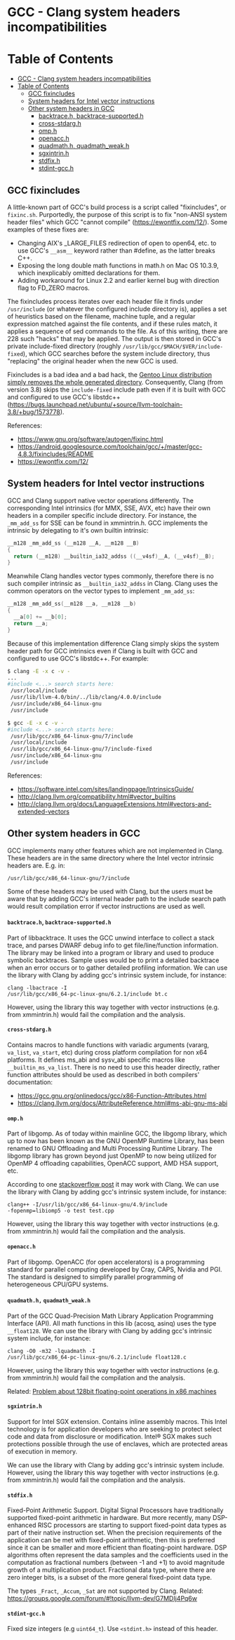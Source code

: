 # GCC - Clang system headers incompatibilities

Table of Contents
=================

* [GCC - Clang system headers incompatibilities](#gcc---clang-system-headers-incompatibilities)
* [Table of Contents](#table-of-contents)
   * [GCC fixincludes](#gcc-fixincludes)
   * [System headers for Intel vector instructions](#system-headers-for-intel-vector-instructions)
   * [Other system headers in GCC](#other-system-headers-in-gcc)
      * [backtrace.h, backtrace-supported.h](#backtraceh-backtrace-supportedh)
      * [cross-stdarg.h](#cross-stdargh)
      * [omp.h](#omph)
      * [openacc.h](#openacch)
      * [quadmath.h, quadmath_weak.h](#quadmathh-quadmath_weakh)
      * [sgxintrin.h](#sgxintrinh)
      * [stdfix.h](#stdfixh)
      * [stdint-gcc.h](#stdint-gcch)

## GCC fixincludes

A little-known part of GCC's build process is a script called "fixincludes", or
`fixinc.sh`. Purportedly, the purpose of this script is to fix "non-ANSI system
header files" which GCC "cannot compile" (https://ewontfix.com/12/).
Some examples of these fixes are:
* Changing AIX's _LARGE_FILES redirection of open to open64, etc. to use GCC's
  `__asm__` keyword rather than #define, as the latter breaks C++.
* Exposing the long double math functions in math.h on Mac OS 10.3.9, which
  inexplicably omitted declarations for them.
* Adding workaround for Linux 2.2 and earlier kernel bug with direction flag to
  FD_ZERO macros.

The fixincludes process iterates over each header file it finds under
`/usr/include` (or whatever the configured include directory is), applies a set
of heuristics based on the filename, machine tuple, and a regular expression
matched against the file contents, and if these rules match, it applies a
sequence of sed commands to the file. As of this writing, there are 228 such
"hacks" that may be applied. The output is then stored in GCC's private
include-fixed directory (roughly `/usr/lib/gcc/$MACH/$VER/include-fixed`), which
GCC searches before the system include directory, thus "replacing" the original
header when the new GCC is used.

Fixincludes is a bad idea and a bad hack, the [Gentoo Linux distribution simply
removes the whole generated directory](https://sources.gentoo.org/cgi-bin/viewvc.cgi/gentoo-x86/eclass/toolchain.eclass?view=markup&sortby=log#l1524).
Consequently, Clang (from version 3.8) skips the `include-fixed` include path
even if it is built with GCC and configured to use GCC's libstdc++
(https://bugs.launchpad.net/ubuntu/+source/llvm-toolchain-3.8/+bug/1573778).

References:
* https://www.gnu.org/software/autogen/fixinc.html
* https://android.googlesource.com/toolchain/gcc/+/master/gcc-4.8.3/fixincludes/README
* https://ewontfix.com/12/

## System headers for Intel vector instructions

GCC and Clang support native vector operations differently.  The corresponding
Intel intrinsics (for MMX, SSE, AVX, etc) have their own headers in a compiler
specific include directory.  For instance, the `_mm_add_ss` for SSE can be
found in xmmintrin.h.  GCC implements the intrinsic by delegating to it's own
builtin intrinsic:
```c
__m128 _mm_add_ss (__m128 __A, __m128 __B)
{
  return (__m128) __builtin_ia32_addss ((__v4sf)__A, (__v4sf)__B);
}
```
Meanwhile Clang handles vector types commonly, therefore there is no such
compiler intrinsic as `__builtin_ia32_addss` in Clang. Clang uses the common
operators on the vector types to implement `_mm_add_ss`:
```c
__m128 _mm_add_ss(__m128 __a, __m128 __b)
{
  __a[0] += __b[0];
  return __a;
}
```
Because of this implementation difference Clang simply skips the system header
path for GCC intrinsics even if Clang is built with GCC and configured to use
GCC's libstdc++.
For example:
```bash
$ clang -E -x c -v -
...
#include <...> search starts here:
 /usr/local/include
 /usr/lib/llvm-4.0/bin/../lib/clang/4.0.0/include
 /usr/include/x86_64-linux-gnu
 /usr/include

$ gcc -E -x c -v -
#include <...> search starts here:
 /usr/lib/gcc/x86_64-linux-gnu/7/include
 /usr/local/include
 /usr/lib/gcc/x86_64-linux-gnu/7/include-fixed
 /usr/include/x86_64-linux-gnu
 /usr/include

```
References:
* https://software.intel.com/sites/landingpage/IntrinsicsGuide/
* http://clang.llvm.org/compatibility.html#vector_builtins
* http://clang.llvm.org/docs/LanguageExtensions.html#vectors-and-extended-vectors

## Other system headers in GCC
GCC implements many other features which are not implemented in Clang.  These
headers are in the same directory where the Intel vector intrinsic headers are.
E.g. in:
```
/usr/lib/gcc/x86_64-linux-gnu/7/include
```
Some of these headers may be used with Clang, but the users must be aware that
by adding GCC's internal header path to the include search path would result
compilation error if vector instructions are used as well.

#### `backtrace.h`, `backtrace-supported.h`

 Part of libbacktrace. It uses the GCC unwind interface to collect a stack
 trace, and parses DWARF debug info to get file/line/function information.  The
 library may be linked into a program or library and used to produce symbolic
 backtraces.  Sample uses would be to print a detailed backtrace when an error
 occurs or to gather detailed profiling information.
 We can use the library with Clang by adding gcc's intrinsic system include,
 for instance:
 ```
 clang -lbactrace -I
 /usr/lib/gcc/x86_64-pc-linux-gnu/6.2.1/include bt.c
 ```
 However, using the library this way together with vector
 instructions (e.g. from xmmintrin.h) would fail the compilation and the
 analysis.

#### `cross-stdarg.h`

 Contains macros to handle functions with variadic arguments (vararg, `va_list`,
 `va_start`, etc) during cross platform compilation for non x64 platforms. It
 defines ms_abi and sysv_abi specific macros like `__builtin_ms_va_list`.
 There is no need to use this header directly, rather function attributes
 should be used as described in both compilers' documentation:
 * https://gcc.gnu.org/onlinedocs/gcc/x86-Function-Attributes.html
 * https://clang.llvm.org/docs/AttributeReference.html#ms-abi-gnu-ms-abi

#### `omp.h`

 Part of libgomp. As of today within mainline GCC, the libgomp library, which up
 to now has been known as the GNU OpenMP Runtime Library, has been renamed to
 GNU Offloading and Multi Processing Runtime Library.
 The libgomp library has grown beyond just OpenMP to now being utilized for
 OpenMP 4 offloading capabilities, OpenACC support, AMD HSA support, etc.

 According to one [stackoverflow
 post](https://stackoverflow.com/questions/33357029/using-openmp-with-clang) it
 may work with Clang.
 We can use the library with Clang by adding gcc's intrinsic system include,
 for instance:
 ```
 clang++ -I/usr/lib/gcc/x86_64-linux-gnu/4.9/include
 -fopenmp=libiomp5 -o test test.cpp
 ```
 However, using the library this way together with vector
 instructions (e.g. from xmmintrin.h) would fail the compilation and the
 analysis.

#### `openacc.h`

 Part of libgomp. OpenACC (for open accelerators) is a programming standard for
 parallel computing developed by Cray, CAPS, Nvidia and PGI. The standard is
 designed to simplify parallel programming of heterogeneous CPU/GPU systems.

#### `quadmath.h,` `quadmath_weak.h`

 Part of  the GCC Quad-Precision Math Library Application Programming Interface
 (API).
 All math functions in this lib (acosq, asinq) uses the type `__float128`.
 We can use the library with Clang by adding gcc's intrinsic system include,
 for instance:
 ```
 clang -O0 -m32 -lquadmath -I
 /usr/lib/gcc/x86_64-pc-linux-gnu/6.2.1/include float128.c
 ```
 However, using the library this way together with vector
 instructions (e.g. from xmmintrin.h) would fail the compilation and the
 analysis.

 Related: [Problem about 128bit floating-point operations in x86
 machines](http://lists.llvm.org/pipermail/llvm-dev/2016-December/108033.html)

#### `sgxintrin.h`

 Support for Intel SGX extension. Contains inline assembly macros.
 This Intel technology is for application developers who are seeking to protect
 select code and data from disclosure or modification. Intel® SGX makes such
 protections possible through the use of enclaves, which are protected areas of
 execution in memory.

 We can use the library with Clang by adding gcc's intrinsic system include.
 However, using the library this way together with vector
 instructions (e.g. from xmmintrin.h) would fail the compilation and the
 analysis.

#### `stdfix.h`

 Fixed-Point Arithmetic Support. Digital Signal Processors have traditionally
 supported fixed-point arithmetic in hardware. But more recently, many
 DSP-enhanced RISC processors are starting to support fixed-point data types as
 part of their native instruction set. When the precision requirements of the
 application can be met with fixed-point arithmetic, then this is preferred
 since it can be smaller and more efficient than floating-point hardware. DSP
 algorithms often represent the data samples and the coefficients used in the
 computation as fractional numbers (between -1 and +1) to avoid magnitude
 growth of a multiplication product. Fractional data type, where there are zero
 integer bits, is a subset of the more general fixed-point data type.

 The types `_Fract`, `_Accum`, `_Sat` are not supported by Clang.
 Related: https://groups.google.com/forum/#!topic/llvm-dev/G7MDIj4Pq6w

#### `stdint-gcc.h`

 Fixed size integers (e.g `uint64_t`). Use `<stdint.h>` instead of this header.
